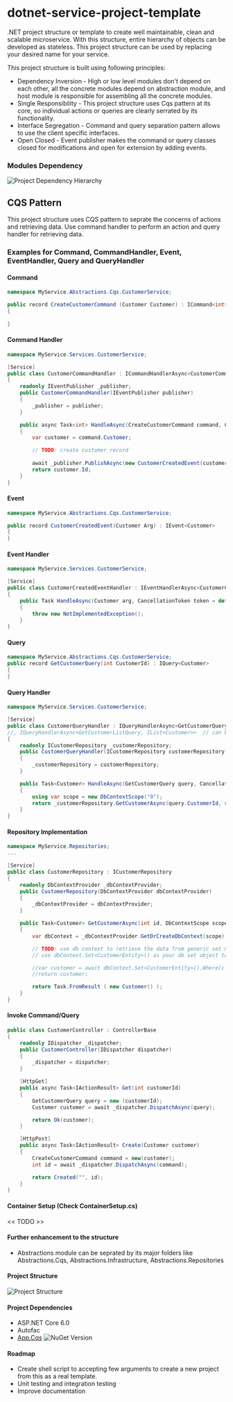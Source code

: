# dotnet-service-project-template
.NET project structure or template to create well maintainable, clean and scalable microservice. With this structure, entire hierarchy of objects can be developed as stateless. This project structure can be used by replacing your desired name for your service. 

This project structure is built using following principles:
* Dependency Inversion - High or low level modules don't depend on each other, all the concrete modules depend on abstraction module, and host module is responsible for assembling all the concrete modules.
* Single Responsibility - This project structure uses Cqs pattern at its core, so individual actions or queries are clearly serrated by its functionality.
* Interface Segregation - Command and query separation pattern allows to use the client specific interfaces.
* Open Closed - Event publisher makes the command or query classes closed for modifications and open for extension by adding events.


### Modules Dependency

![Project Dependency Hierarchy](https://raw.githubusercontent.com/rjinaga/dotnet-service-project-template/main/diagram.svg)


## CQS Pattern
This project structure uses CQS pattern to seprate the concerns of actions and retrieving data.
Use command handler to perform an action and query handler for retrieving data.

### Examples for Command, CommandHandler, Event, EventHandler, Query and QueryHandler

#### Command
```csharp
namespace MyService.Abstractions.Cqs.CustomerService;

public record CreateCustomerCommand (Customer Customer) : ICommand<int>
{
    
}
```

#### Command Handler
```csharp
namespace MyService.Services.CustomerService;

[Service]
public class CustomerCommandHandler : ICommandHandlerAsync<CustomerCommand, int>
{
    readonly IEventPublisher _publisher;
    public CustomerCommandHandler(IEventPublisher publisher)
    {
        _publisher = publisher;
    }

    public async Task<int> HandleAsync(CreateCustomerCommand command, CancellationToken token = default)
    {
        var customer = command.Customer;

        // TODO: create customer record
        
        await _publisher.PublishAsync(new CustomerCreatedEvent(customer));
        return customer.Id;
    }
}
```


#### Event
```csharp
namespace MyService.Abstractions.Cqs.CustomerService;

public record CustomerCreatedEvent(Customer Arg) : IEvent<Customer>
{
}
```

#### Event Handler
```csharp
namespace MyService.Services.CustomerService;

[Service]
public class CustomerCreatedEventHandler : IEventHandlerAsync<CustomerCreatedEvent, Customer>
{
    public Task HandleAsync(Customer arg, CancellationToken token = default)
    {
        throw new NotImplementedException();
    }
}
```

#### Query 
```csharp
namespace MyService.Abstractions.Cqs.CustomerService;
public record GetCustomerQuery(int CustomerId) : IQuery<Customer>
{
}
```

#### Query Handler
```csharp
namespace MyService.Services.CustomerService;

[Service]
public class CustomerQueryHandler : IQueryHandlerAsync<GetCustomerQuery, Customer> 
//, IQueryHandlerAsync<GetCustomerListQuery, IList<Customer>>  // can be implemented multiple interfaces
{
    readonly ICustomerRepository _customerRepository;
    public CustomerQueryHandler(ICustomerRepository customerRepository)
    {
        _customerRepository = customerRepository;
    }

    public Task<Customer> HandleAsync(GetCustomerQuery query, CancellationToken token = default)
    {
        using var scope = new DbContextScope("0");
        return _customerRepository.GetCustomerAsync(query.CustomerId, scope);
    }
}
```

#### Repository Implementation
```csharp
namespace MyService.Repositories;
...

[Service]
public class CustomerRepository : ICustomerRepository
{
    readonly DbContextProvider _dbContextProvider;
    public CustomerRepository(DbContextProvider dbContextProvider)
    {
        _dbContextProvider = dbContextProvider;
    }

    public Task<Customer> GetCustomerAsync(int id, DbContextScope scope)
    {
        var dbContext = _dbContextProvider.GetOrCreateDbContext(scope);

        // TODO: use db context to retrieve the data from generic set method
        // use dbContext.Set<CustomerEntity>() as your db set object to perform CRUD operations

        //var customer = await dbContext.Set<CustomerEntity>().Where(c => c.Id = id ).SingleOrDefaultAsync();
        //return customer;

        return Task.FromResult ( new Customer() );
    }
}
```

#### Invoke Command/Query

```csharp
public class CustomerController : ControllerBase
{
    readonly IDispatcher _dispatcher;
    public CustomerController(IDispatcher dispatcher)
    {
        _dispatcher = dispatcher;
    }

    [HttpGet]
    public async Task<IActionResult> Get(int customerId)
    {
        GetCustomerQuery query = new (customerId);
        Customer customer = await _dispatcher.DispatchAsync(query);

        return Ok(customer);
    }

    [HttpPost]
    public async Task<IActionResult> Create(Customer customer)   
    {
        CreateCustomerCommand command = new(customer);
        int id = await _dispatcher.DispatchAsync(command);

        return Created("", id);
    }
}
```

#### Container Setup (Check ContainerSetup.cs)
<< TODO >>

#### Further enhancement to the structure
* Abstractions module can be seprated by its major folders like Abstractions.Cqs, Abstractions.Infrastructure, Abstractions.Repositories

#### Project Structure

![Project Structure](https://raw.githubusercontent.com/rjinaga/dotnet-service-project-template/main/project-structure.png)


#### Project Dependencies
* ASP.NET Core 6.0
* Autofac
* [App.Cqs](https://github.com/rjinaga/App.Cqs)  ![NuGet Version](https://img.shields.io/nuget/v/App.Cqs)

#### Roadmap
* Create shell script to accepting few arguments to create a new project from this as a real template.
* Unit testing and integration testing
* Improve documentation
